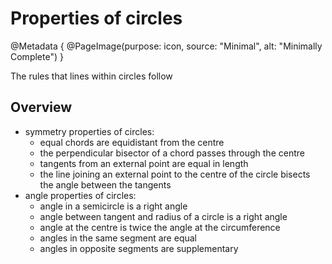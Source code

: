 # Properties of circles

@Metadata {
    @PageImage(purpose: icon, source: "Minimal", alt: "Minimally Complete")
}

The rules that lines within circles follow

## Overview

- symmetry properties of circles:
  - equal chords are equidistant from the centre
  - the perpendicular bisector of a chord passes through the centre
  - tangents from an external point are equal in length
  - the line joining an external point to the centre of the circle bisects the angle between the tangents
- angle properties of circles:
  - angle in a semicircle is a right angle
  - angle between tangent and radius of a circle is a right angle
  - angle at the centre is twice the angle at the circumference
  - angles in the same segment are equal
  - angles in opposite segments are supplementary
